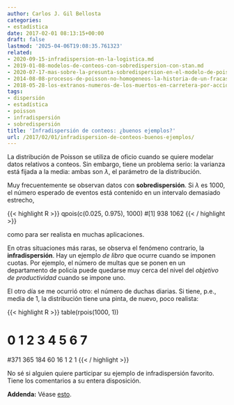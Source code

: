 ```yaml
---
author: Carlos J. Gil Bellosta
categories:
- estadística
date: 2017-02-01 08:13:15+00:00
draft: false
lastmod: '2025-04-06T19:08:35.761323'
related:
- 2020-09-15-infradispersion-en-la-logistica.md
- 2019-01-08-modelos-de-conteos-con-sobredispersion-con-stan.md
- 2020-07-17-mas-sobre-la-presunta-sobredispersion-en-el-modelo-de-poisson.md
- 2014-08-08-procesos-de-poisson-no-homogeneos-la-historia-de-un-fracaso.md
- 2018-05-28-los-extranos-numeros-de-los-muertos-en-carretera-por-accidente.md
tags:
- dispersión
- estadística
- poisson
- infradispersión
- sobredispersión
title: 'Infradispersión de conteos: ¿buenos ejemplos?'
url: /2017/02/01/infradispersion-de-conteos-buenos-ejemplos/
---
```


La distribución de Poisson se utiliza de oficio cuando se quiere modelar datos relativos a conteos. Sin embargo, tiene un problema serio: la varianza está fijada a la media: ambas son $\lambda$, el parámetro de la distribución.

Muy frecuentemente se observan datos con **sobredispersión**. Si $\lambda$ es 1000, el número esperado de eventos está contenido en un intervalo demasiado estrecho,

{{< highlight R >}}
qpois(c(0.025, 0.975), 1000)
#[1]  938 1062
{{< / highlight >}}

como para ser realista en muchas aplicaciones.

En otras situaciones más raras, se observa el fenómeno contrario, la **infradispersión**. Hay un ejemplo _de libro_ que ocurre cuando se imponen cuotas. Por ejemplo, el número de multas que se ponen en un departamento de policía puede quedarse muy cerca del nivel del _objetivo de productividad_ cuando se impone uno.

El otro día se me ocurrió otro: el número de duchas diarias. Si tiene, p.e., media de 1, la distribución tiene una pinta, de nuevo, poco realista:

{{< highlight R >}}
table(rpois(1000, 1))
#  0   1   2   3   4   5   6   7
#371 365 184  60  16   1   2   1
{{< / highlight >}}

No sé si alguien quiere participar su ejemplo de infradispersión favorito. Tiene los comentarios a su entera disposición.

**Addenda:** Véase [esto](http://www.datanalytics.com/tags/infradispersión).